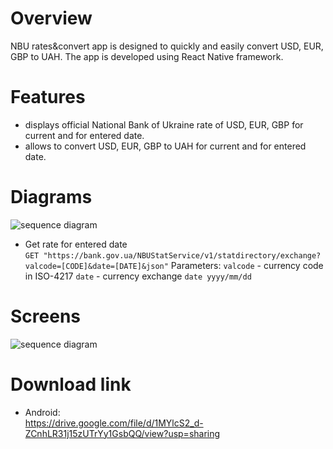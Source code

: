 # Overview
NBU rates&convert app is designed to quickly and easily convert USD, EUR, GBP to UAH. The app is developed using React Native framework.
# Features
- displays official National Bank of Ukraine rate of USD, EUR, GBP for current and for entered date.
- allows to convert USD, EUR, GBP to UAH for current and for entered date.
# Diagrams
![sequence diagram](https://github.com/StepanTymofiichuk/pet-projects/blob/main/sequence.jpg)    
- Get rate for entered date  
`GET "https://bank.gov.ua/NBUStatService/v1/statdirectory/exchange?valcode=[CODE]&date=[DATE]&json"`
Parameters:
`valcode` - currency code in ISO-4217
`date` - currency exchange `date yyyy/mm/dd`
# Screens
![sequence diagram](https://github.com/StepanTymofiichuk/pet-projects/blob/main/NBUrates.jpg)
# Download link
- Android:  
https://drive.google.com/file/d/1MYlcS2_d-ZCnhLR31j15zUTrYy1GsbQQ/view?usp=sharing
